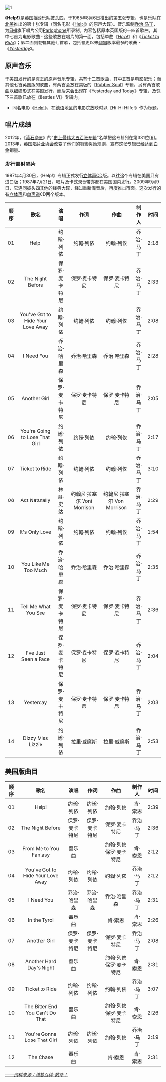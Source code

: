 ![1](https://i.postimg.cc/PfWNkWHt/109951163192715016.jpg)

《**Help!**》是[英国](https://zh.wikipedia.org/wiki/英國)摇滚乐队[披头四](https://zh.wikipedia.org/wiki/披頭四)，于1965年8月6日推出的第五张专辑，也是乐队在[北美](https://zh.wikipedia.org/wiki/北美)推出的第十张专辑（同名电影《[Help!](https://zh.wikipedia.org/wiki/Help!_(电影))》的原声大碟）。音乐监制[乔治·马丁](https://zh.wikipedia.org/wiki/乔治·马丁)，为[EMI](https://zh.wikipedia.org/wiki/EMI)旗下唱片公司[Parlophone](https://zh.wikipedia.org/wiki/Parlophone)所录制。内容包括原本英国版的十四首歌曲，其中七首为电影歌曲 - 这些歌放在唱片的第一面，包括单曲《*[Help!](https://zh.wikipedia.org/wiki/Help!_(歌曲))*》和《*[Ticket to Ride](https://zh.wikipedia.org/wiki/Ticket_to_Ride_(歌曲))*》；第二面则载有其他七首歌，包括有史以来[翻唱](https://zh.wikipedia.org/wiki/翻唱)版本最多的歌曲 - 《*[Yesterday](https://zh.wikipedia.org/wiki/Yesterday)*》。

## 原声音乐

于[美国](https://zh.wikipedia.org/wiki/美國)发行的是真正的[原声音乐](https://zh.wikipedia.org/wiki/原聲音樂)专辑，共有十二首歌曲，其中五首是[电影配乐](https://zh.wikipedia.org/wiki/電影配樂)；而其他七首英国版的歌曲，有两首会放在美版的《[Rubber Soul](https://zh.wikipedia.org/wiki/Rubber_Soul)》专辑，另有两首歌曲以[细碟](https://zh.wikipedia.org/wiki/細碟)形式在美国发行，而后来会出现在《Yesterday and Today》专辑，及馀下三首歌已放在《Beatles VI》专辑内。

- 同名电影《[Help!](https://zh.wikipedia.org/wiki/Help!_(电影))》，在[德语](https://zh.wikipedia.org/wiki/德語)地区的电影院放映时以《Hi-Hi-Hilfe!》作为标题。

## 唱片成绩

2012年，《[滚石杂志](https://zh.wikipedia.org/wiki/滚石_(杂志))》的“[史上最伟大五百张专辑](https://zh.wikipedia.org/wiki/滚石杂志五百大专辑)”名单把这专辑列在第331位[[6\]](https://zh.wikipedia.org/wiki/救命！#cite_note-6)。2013年，[英国唱片业协会](https://zh.wikipedia.org/wiki/英国唱片业协会)改变了他们的销售奖励规则，宣布这张专辑已经达到[白金](https://zh.wikipedia.org/wiki/音乐唱片销售认证)销量。

### 发行雷射唱片

1987年4月30日，《Help!》专辑正式发行[立体声](https://zh.wikipedia.org/wiki/立體聲)[CD](https://zh.wikipedia.org/wiki/CD)版。以往这个专辑在美国只有进口版；1987年7月21日，唱片及卡式录音带亦都在美国国内发行。2009年9月9日，它连同披头四其他的经典大碟，经过重新混音后，再度推出市面。这次发行的有[立体声](https://zh.wikipedia.org/wiki/立體聲)和[单声道](https://zh.wikipedia.org/wiki/單聲道)CD两个版本。

| 顺序 |               歌名                |     演唱      |            作词             |            作曲             |  制作人   | 时间 |
| :--: | :-------------------------------: | :-----------: | :-------------------------: | :-------------------------: | :-------: | :--: |
|  01  |               Help!               |   约翰·列侬   |          约翰·列侬          |          约翰·列侬          | 乔治·马丁 | 2:18 |
|  02  |         The Night Before          | 保罗·麦卡特尼 |        保罗·麦卡特尼        |        保罗·麦卡特尼        | 乔治·马丁 | 2:33 |
|  03  | You've Got to Hide Your Love Away |   约翰·列侬   |          约翰·列侬          |          约翰·列侬          | 乔治·马丁 | 2:08 |
|  04  |            I Need You             |  乔治·哈里森  |         乔治·哈里森         |         乔治·哈里森         | 乔治·马丁 | 2:28 |
|  05  |           Another Girl            | 保罗·麦卡特尼 |        保罗·麦卡特尼        |        保罗·麦卡特尼        | 乔治·马丁 | 2:05 |
|  06  |  You're Going to Lose That Girl   |   约翰·列侬   |          约翰·列侬          |          约翰·列侬          | 乔治·马丁 | 2:17 |
|  07  |          Ticket to Ride           |   约翰·列侬   |          约翰·列侬          |          约翰·列侬          | 乔治·马丁 | 3:10 |
|  08  |           Act Naturally           |   林哥·史达   | 约翰尼·拉塞尔 Voni Morrison | 约翰尼·拉塞尔 Voni Morrison | 乔治·马丁 | 2:29 |
|  09  |          It's Only Love           |   约翰·列侬   |          约翰·列侬          |          约翰·列侬          | 乔治·马丁 | 1:54 |
|  10  |       You Like Me Too Much        |  乔治·哈里森  |         乔治·哈里森         |         乔治·哈里森         | 乔治·马丁 | 2:35 |
|  11  |       Tell Me What You See        | 保罗·麦卡特尼 |        保罗·麦卡特尼        |        保罗·麦卡特尼        | 乔治·马丁 | 2:36 |
|  12  |       I've Just Seen a Face       | 保罗·麦卡特尼 |        保罗·麦卡特尼        |        保罗·麦卡特尼        | 乔治·马丁 | 2:04 |
|  13  |             Yesterday             | 保罗·麦卡特尼 |        保罗·麦卡特尼        |        保罗·麦卡特尼        | 乔治·马丁 | 2:03 |
|  14  |         Dizzy Miss Lizzie         |   约翰·列侬   |         拉里·威廉斯         |         拉里·威廉斯         | 乔治·马丁 | 2:53 |

## 美国版曲目

| 顺序 |               歌名                |     演唱      |     作词      |          作曲           |  制作人   | 时间 |
| :--: | :-------------------------------: | :-----------: | :-----------: | :---------------------: | :-------: | :--: |
|  01  |               Help!               |   约翰·列侬   |   约翰·列侬   |        约翰·列侬        |  肯·索恩  | 2:39 |
|  02  |         The Night Before          | 保罗·麦卡特尼 | 保罗·麦卡特尼 |      保罗·麦卡特尼      | 乔治·马丁 | 2:36 |
|  03  |      From Me to You Fantasy       |    器乐曲     |               | 约翰·列侬 保罗·麦卡特尼 |  肯·索恩  | 2:12 |
|  04  | You've Got to Hide Your Love Away |   约翰·列侬   |   约翰·列侬   |        约翰·列侬        | 乔治·马丁 | 2:12 |
|  05  |            I Need You             |  乔治·哈里森  |  乔治·哈里森  |       乔治·哈里森       | 乔治·马丁 | 2:31 |
|  06  |           In the Tyrol            |    器乐曲     |               |         肯·索恩         |  肯·索恩  | 2:26 |
|  07  |           Another Girl            | 保罗·麦卡特尼 | 保罗·麦卡特尼 |      保罗·麦卡特尼      | 乔治·马丁 | 2:08 |
|  08  |     Another Hard Day's Night      |    器乐曲     |               | 约翰·列侬 保罗·麦卡特尼 |  肯·索恩  | 2:31 |
|  09  |          Ticket to Ride           |   约翰·列侬   |   约翰·列侬   |        约翰·列侬        | 乔治·马丁 | 3:07 |
|  10  | The Bitter End You Can't Do That  |    器乐曲     |               | 约翰·列侬 保罗·麦卡特尼 |  肯·索恩  | 2:26 |
|  11  |    You're Gonna Lose That Girl    |   约翰·列侬   |   约翰·列侬   |        约翰·列侬        | 乔治·马丁 | 2:19 |
|  12  |             The Chase             |    器乐曲     |               |         肯·索恩         |  肯·索恩  | 2:31 |

[*——资料来源：维基百科-救命！*](https://w.wiki/DzHR)